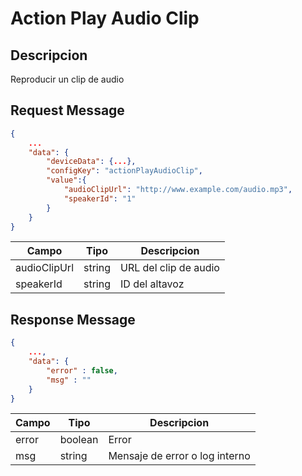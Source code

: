 # Action Play Audio Clip


## Descripcion

Reproducir un clip de audio

## Request Message

```json
{
    ...
    "data": {
        "deviceData": {...},
        "configKey": "actionPlayAudioClip",
        "value":{
            "audioClipUrl": "http://www.example.com/audio.mp3",
            "speakerId": "1"
        }
    }
}
```

| Campo | Tipo | Descripcion |
| --- | --- | --- |
| audioClipUrl | string | URL del clip de audio |
| speakerId | string | ID del altavoz |




## Response Message
```json
{
    ...,
    "data": {
        "error" : false,
        "msg" : ""
    }
}
```

| Campo | Tipo | Descripcion |
| --- | --- | --- |
| error | boolean | Error |
| msg | string | Mensaje de error o log interno|
